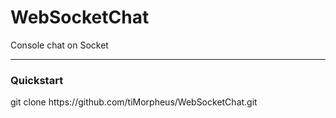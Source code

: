 # WebSocketChat
Console chat on Socket
<hr>

<h3>Quickstart</h3>
git clone https://github.com/tiMorpheus/WebSocketChat.git